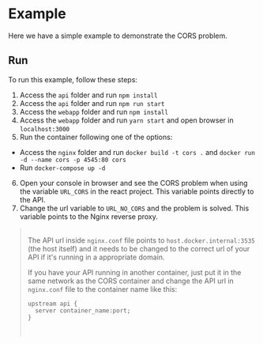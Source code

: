 # Example

Here we have a simple example to demonstrate the CORS problem.

## Run

To run this example, follow these steps:

1. Access the `api` folder and run `npm install`
2. Access the `api` folder and run `npm run start`
3. Access the `webapp` folder and run `npm install`
4. Access the `webapp` folder and run `yarn start` and open browser in `localhost:3000`
5. Run the container following one of the options:
- Access the `nginx` folder and run `docker build -t cors .` and `docker run -d --name cors -p 4545:80 cors`
- Run `docker-compose up -d`

6. Open your console in browser and see the CORS problem when using the variable `URL_CORS` in the react project. This variable points directly to the API.
7. Change the url variable to `URL_NO_CORS` and the problem is solved. This variable points to the Nginx reverse proxy.

> \
> The API url inside `nginx.conf` file points to
> `host.docker.internal:3535` (the host itself)
> and it needs to be changed to the correct url
> of your API if it's running in a appropriate
> domain.
>
> If you have your API running in another container, just put it
> in the same network as the CORS container and
> change the API url in `nginx.conf` file
> to the container name like this:
>
> ```nginx
> upstream api {
>   server container_name:port;
> }
> ```
>
> &nbsp;
